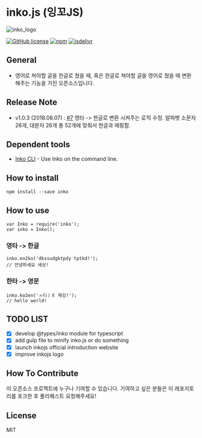 # inko.js (잉꼬JS)
![inko_logo](https://github.com/JonJee/inko/blob/master/images/inko_logo.png?raw=true)

[![GitHub license](https://img.shields.io/github/license/jonjee/inko.svg)](https://github.com/jonjee/inko/blob/master/LICENSE)
[![npm](https://img.shields.io/npm/v/inko.svg)](https://npmjs.com/package/inko)
[![jsdelivr](https://data.jsdelivr.com/v1/package/npm/inko/badge)](https://www.jsdelivr.com/package/npm/inko)

## General
- 영어로 쳐야할 글을 한글로 쳤을 때, 혹은 한글로 쳐야할 글을 영어로 쳤을 때 변환해주는 기능을 가진 오픈소스입니다.

## Release Note
- v1.0.3 (2018.08.07) : [#7](https://github.com/JonJee/inko/issues/7) 영타 -> 한글로 변환 시켜주는 로직 수정. 알파벳 소문자 26개, 대문자 26개 총 52개에 맞춰서 한글과 매핑함.

## Dependent tools
- [Inko CLI](https://github.com/JonJee/inko-cli) - Use Inko on the command line.

## How to install
```
npm install --save inko
```

## How to use
```
var Inko = require('inko');
var inko = Inko();
```

### 영타 -> 한글
```
inko.en2ko('dkssudgktpdy tptkd!');
// 안녕하세요 세상!
```

### 한타 -> 영문
```
inko.ko2en('ㅗ디ㅣㅐ 재깅!');
// hello world!
```

## TODO LIST
- [x] develop @types/inko module for typescript
- [x] add gulp file to minify inko.js or do something
- [x] launch inkojs official introduction website
- [x] improve inkojs logo

## How To Contribute
이 오픈소스 프로젝트에 누구나 기여할 수 있습니다. 기여하고 싶은 분들은 이 레포지토리를 포크한 후 풀리퀘스트 요청해주세요!

## License
MIT
